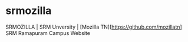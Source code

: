 # srmozilla
SRMOZILLA | SRM Unversity | [Mozilla TN][https://github.com/mozillatn]
SRM Ramapuram Campus Website

